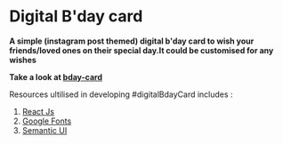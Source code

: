 # Digital B'day card

**A simple (instagram post themed) digital b'day card to wish your friends/loved ones on their special day.It could be customised for any wishes**

**Take a look at [bday-card](https://app.netlify.com/sites/happy-birthday-aishu/)**

Resources ultilised in developing #digitalBdayCard includes :

1. [React Js](https://reactjs.org/)
2. [Google Fonts](https://fonts.google.com/)
3. [Semantic UI](https://semantic-ui.com/)
